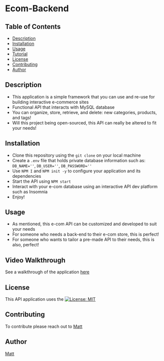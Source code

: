 # Ecom-Backend 

## Table of Contents
* [Description](#description)
* [Installation](#installation)
* [Usage](#usage)
* [Tutorial](#video-walkthrough)
* [License](#license)
* [Contributing](#contributing)
* [Author](#author)


## Description
- This application is a simple framework that you can use and re-use for building interactive e-commerce sites
- Functional API that interacts with MySQL database
- You can organize, store, retrieve, and delete: new categories, products, and tags! 
- Will this project being open-sourced, this API can really be altered to fit your needs! 

## Installation 
- Clone this repository using the `git clone` on your local machine
- Create a `.env` file that holds private database information such as: `DB_NAME=''`, `DB_USER=''`, `DB_PASSWORD=''`
- Use `NPM I` and `NPM init -y` to configure your application and its dependencies
- Start the API using `NPM start`
- Interact with your e-com database using an interactive API dev platform such as Insomnia
- Enjoy!

## Usage
- As mentioned, this e-com API can be customized and developed to suit your needs
- For someone who needs a back-end to their e-com store, this is perfect!
- For someone who wants to tailor a pre-made API to their needs, this is also, perfect!

## Video Walkthrough 
See a walkthrough of the application [here](https://youtu.be/Wyb4aSKW6OM)

## License
This API application uses the [![License: MIT](https://img.shields.io/badge/License-MIT-yellow.svg)](https://opensource.org/licenses/MIT)

## Contributing
To contribute please reach out to [Matt](https://github.com/matthewbarnes1)

## Author
[Matt](https://github.com/matthewbarnes1)


